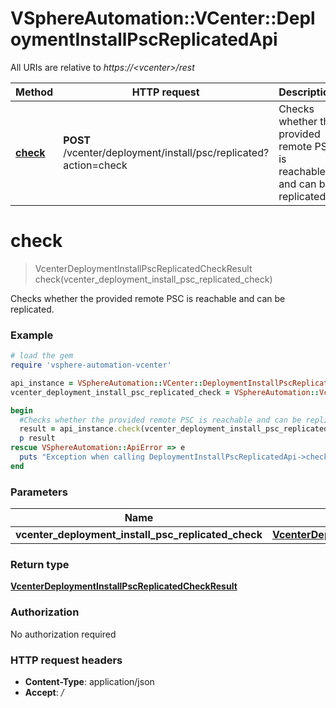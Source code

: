 # VSphereAutomation::VCenter::DeploymentInstallPscReplicatedApi

All URIs are relative to *https://&lt;vcenter&gt;/rest*

Method | HTTP request | Description
------------- | ------------- | -------------
[**check**](DeploymentInstallPscReplicatedApi.md#check) | **POST** /vcenter/deployment/install/psc/replicated?action&#x3D;check | Checks whether the provided remote PSC is reachable and can be replicated.


# **check**
> VcenterDeploymentInstallPscReplicatedCheckResult check(vcenter_deployment_install_psc_replicated_check)

Checks whether the provided remote PSC is reachable and can be replicated.

### Example
```ruby
# load the gem
require 'vsphere-automation-vcenter'

api_instance = VSphereAutomation::VCenter::DeploymentInstallPscReplicatedApi.new
vcenter_deployment_install_psc_replicated_check = VSphereAutomation::VcenterDeploymentInstallPscReplicatedCheck.new # VcenterDeploymentInstallPscReplicatedCheck | 

begin
  #Checks whether the provided remote PSC is reachable and can be replicated.
  result = api_instance.check(vcenter_deployment_install_psc_replicated_check)
  p result
rescue VSphereAutomation::ApiError => e
  puts "Exception when calling DeploymentInstallPscReplicatedApi->check: #{e}"
end
```

### Parameters

Name | Type | Description  | Notes
------------- | ------------- | ------------- | -------------
 **vcenter_deployment_install_psc_replicated_check** | [**VcenterDeploymentInstallPscReplicatedCheck**](VcenterDeploymentInstallPscReplicatedCheck.md)|  | 

### Return type

[**VcenterDeploymentInstallPscReplicatedCheckResult**](VcenterDeploymentInstallPscReplicatedCheckResult.md)

### Authorization

No authorization required

### HTTP request headers

 - **Content-Type**: application/json
 - **Accept**: */*




